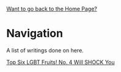 [Want to go back to the Home Page?](index.md)
# Navigation

A list of writings done on here. 


[Top Six LGBT Fruits! No. 4 Will SHOCK You](20220805.md)
